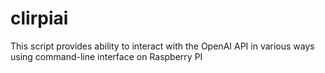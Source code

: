 # clirpiai
This script provides ability to interact with the OpenAI API in various ways using command-line interface on Raspberry PI
